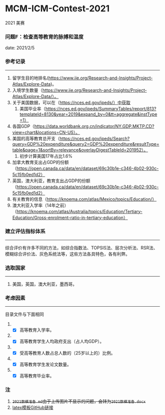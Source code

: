 # MCM-ICM-Contest-2021
2021 美赛



### 问题F：检查高等教育的脉搏和温度

date: 2021/2/5



### 参考记录

***

1. 留学生目的地排名(https://www.iie.org/Research-and-Insights/Project-Atlas/Explore-Data)。
2. 入境学生数量（https://www.iie.org/Research-and-Insights/Project-Atlas/Explore-Data/）。
3. 关于美国数据，可以在（https://nces.ed.gov/ipeds/）中获取
   1. 美国毕业率（https://nces.ed.gov/ipeds/SummaryTables/report/813?templateId=8130&year=2019&expand_by=0&tt=aggregate&instType=1）
4. 各国GDP（https://data.worldbank.org.cn/indicator/NY.GDP.MKTP.CD?view=chart&locations=CN-US）。
5. 美国的高等教育总开支（https://nces.ed.gov/ipeds/Search?query=GDP%20expenditure&query2=GDP%20expenditure&resultType=table&page=1&sortBy=relevance&overlayDigestTableId=201952）。
   1. 初步计算美国17年占比1.6%
6. 加拿大教育支出占GDP的份额（https://open.canada.ca/data/en/dataset/69c30b1e-c346-4b02-930c-5c15fb0ed1d2）
7. 英国，澳大利亚，教育支出占GDP的份额（https://open.canada.ca/data/en/dataset/69c30b1e-c346-4b02-930c-5c15fb0ed1d2）
8. 有关教育的信息（https://knoema.com/atlas/Mexico/topics/Education/）
9. 澳大利亚入学率（14年之前）（https://knoema.com/atlas/Australia/topics/Education/Tertiary-Education/Gross-enrolment-ratio-in-tertiary-education）





### 建立评估指标体系

***

综合评价有许多不同的方法，如综合指数法、TOPSIS法、层次分析法、RSR法、模糊综合评价法、灰色系统法等，这些方法各具特色，各有利弊。  



### 选取国家

***

1. 美国，英国，澳大利亚，墨西哥。



### 考虑因素

***

目录文件与下面相同

1. - [x] 高等教育入学率。
2. - [x] 高等教育学生人均政府支出（占人均GDP）。
4. - [x] 受高等教育人数占总人数的（25岁以上的）比例。
6. - [x] 高等教育学生发论文数量。
6. - [x] 高等教育毕业率。

### 注

1. ~~`2021数模准备.md`由于上传图片不显示的问题，会转为`2021数模准备.docx`~~
2. [latex模板GitHub链接](https://github.com/muyuuuu/A-customized-MCM-LaTeX-template-based-on-ctexart)

